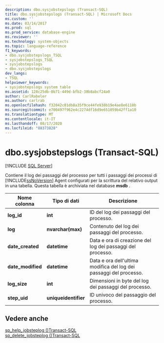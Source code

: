 ```yaml
---
description: dbo.sysjobstepslogs (Transact-SQL)
title: dbo.sysjobstepslogs (Transact-SQL) | Microsoft Docs
ms.custom: ''
ms.date: 03/14/2017
ms.prod: sql
ms.prod_service: database-engine
ms.reviewer: ''
ms.technology: system-objects
ms.topic: language-reference
f1_keywords:
- dbo.sysjobstepslogs_TSQL
- sysjobstepslogs_TSQL
- sysjobstepslogs
- dbo.sysjobstepslogs
dev_langs:
- TSQL
helpviewer_keywords:
- sysjobstepslogs system table
ms.assetid: 128c25db-0b71-449d-bfb2-38b8abcf24a0
author: CarlRabeler
ms.author: carlrab
ms.openlocfilehash: f32042c01db8a35f9ce44fe938b19e4ae8e6118b
ms.sourcegitcommit: e700497f962e4c2274df16d9e651059b42ff1a10
ms.translationtype: MT
ms.contentlocale: it-IT
ms.lasthandoff: 08/17/2020
ms.locfileid: "88373828"
---
```

# <a name="dbosysjobstepslogs-transact-sql"></a>dbo.sysjobstepslogs (Transact-SQL)
[!INCLUDE [SQL Server](../../includes/applies-to-version/sqlserver.md)]

  Contiene il log dei passaggi del processo per tutti i passaggi dei processi di [!INCLUDE[ssNoVersion](../../includes/ssnoversion-md.md)] Agent configurati per la scrittura del relativo output in una tabella. Questa tabella è archiviata nel database **msdb** .  
  
|Nome colonna|Tipo di dati|Descrizione|  
|-----------------|---------------|-----------------|  
|**log_id**|**int**|ID del log dei passaggi del processo.|  
|**log**|**nvarchar(max)**|Contenuto del log dei passaggi del processo.|  
|**date_created**|**datetime**|Data e ora di creazione del log dei passaggi del processo.|  
|**date_modified**|**datetime**|Data e ora dell'ultima modifica del log dei passaggi del processo.|  
|**log_size**|**int**|Dimensioni in byte del log dei passaggi del processo.|  
|**step_uid**|**uniqueidentifier**|ID univoco del passaggio del processo.|  
  
## <a name="see-also"></a>Vedere anche  
 [sp_help_jobsteplog &#40;&#41;Transact-SQL ](../../relational-databases/system-stored-procedures/sp-help-jobsteplog-transact-sql.md)   
 [sp_delete_jobsteplog &#40;&#41;Transact-SQL ](../../relational-databases/system-stored-procedures/sp-delete-jobsteplog-transact-sql.md)  
  
  
